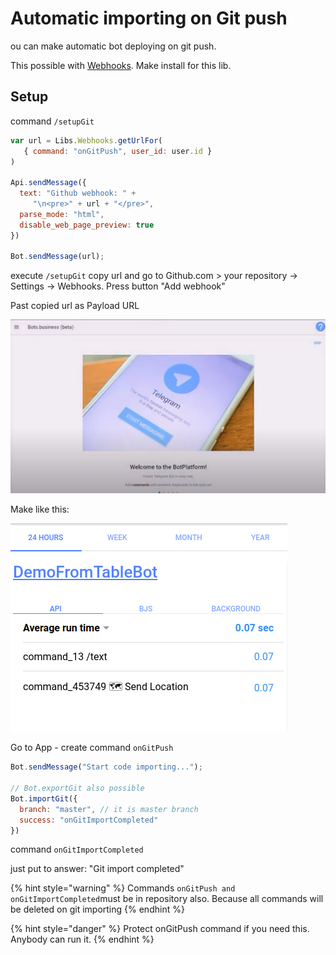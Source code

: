 # Automatic importing on Git push

ou can make automatic bot deploying on git push.&#x20;

This possible with [Webhooks](https://help.bots.business/libs/webhooks-lib). Make install for this lib.

## Setup

command `/setupGit`

```javascript
var url = Libs.Webhooks.getUrlFor(
   { command: "onGitPush", user_id: user.id }
)

Api.sendMessage({
  text: "Github webhook: " +
     "\n<pre>" + url + "</pre>",
  parse_mode: "html",
  disable_web_page_preview: true
})

Bot.sendMessage(url);
```

execute `/setupGit` copy url and go to Github.com > your repository -> Settings -> Webhooks. Press button "Add webhook"

Past copied url as Payload URL

![](<../.gitbook/assets/image (87).png>)

Make like this:

![](<../.gitbook/assets/image (86).png>)

Go to App - create command `onGitPush`

```javascript
Bot.sendMessage("Start code importing...");

// Bot.exportGit also possible
Bot.importGit({
  branch: "master", // it is master branch
  success: "onGitImportCompleted"
})
```

command `onGitImportCompleted`

just put to answer: "Git import completed"

{% hint style="warning" %}
Commands `onGitPush and onGitImportCompleted`must be in repository also. Because all commands will be deleted on git importing
{% endhint %}

{% hint style="danger" %}
Protect onGitPush command if you need this. Anybody can run it.&#x20;
{% endhint %}



